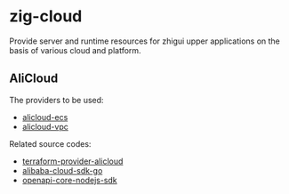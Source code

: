# zig-cloud

Provide server and runtime resources for zhigui upper applications on the basis of various cloud and platform.

## AliCloud

The providers to be used:

* [alicloud-ecs](https://github.com/terraform-alicloud-modules/terraform-alicloud-ecs-instance)
* [alicloud-vpc](https://github.com/terraform-alicloud-modules/terraform-alicloud-vpc)

Related source codes:

- [terraform-provider-alicloud](https://github.com/terraform-providers/terraform-provider-alicloud)
- [alibaba-cloud-sdk-go](https://github.com/aliyun/alibaba-cloud-sdk-go)
- [openapi-core-nodejs-sdk](https://github.com/aliyun/openapi-core-nodejs-sdk)

